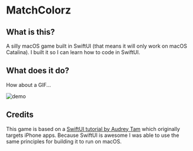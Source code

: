 # MatchColorz

## What is this? 

A silly macOS game built in SwiftUI (that means it will only work on macOS Catalina). 
I built it so I can learn how to code in SwiftUI.

## What does it do?

How about a GIF...

![demo](https://i.imgur.com/yZgv9JL.gif)

## Credits

This game is based on a [SwiftUI tutorial by Audrey Tam](https://www.raywenderlich.com/3715234-swiftui-getting-started) which originally targets iPhone apps. Because SwiftUI is awesome I was able to use the same principles for building it to run on macOS.
